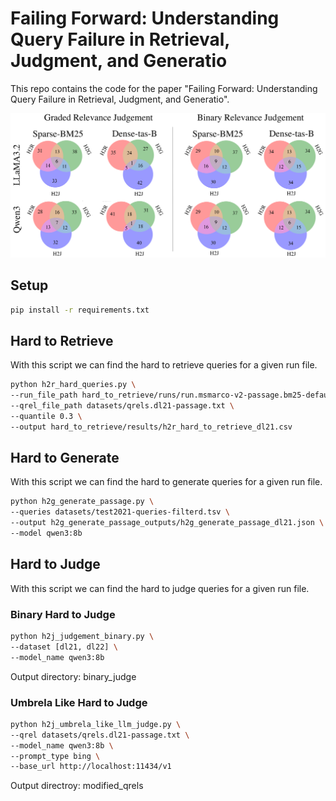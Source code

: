 # Failing Forward: Understanding Query Failure in Retrieval, Judgment, and Generatio

This repo contains the code for the paper "Failing Forward: Understanding Query Failure in Retrieval, Judgment, and Generatio".

![Venn Diagram](hard_queries_overlap.png)

## Setup

```bash
pip install -r requirements.txt
```

## Hard to Retrieve

With this script we can find the hard to retrieve queries for a given run file.

```bash
python h2r_hard_queries.py \
--run_file_path hard_to_retrieve/runs/run.msmarco-v2-passage.bm25-default.dl21.txt \
--qrel_file_path datasets/qrels.dl21-passage.txt \
--quantile 0.3 \
--output hard_to_retrieve/results/h2r_hard_to_retrieve_dl21.csv
```

## Hard to Generate

With this script we can find the hard to generate queries for a given run file.

```bash
python h2g_generate_passage.py \
--queries datasets/test2021-queries-filterd.tsv \
--output h2g_generate_passage_outputs/h2g_generate_passage_dl21.json \
--model qwen3:8b
```

## Hard to Judge

With this script we can find the hard to judge queries for a given run file.


### Binary Hard to Judge
```bash
python h2j_judgement_binary.py \
--dataset [dl21, dl22] \
--model_name qwen3:8b
```
Output directory: binary_judge


### Umbrela Like Hard to Judge
```bash
python h2j_umbrela_like_llm_judge.py \
--qrel datasets/qrels.dl21-passage.txt \
--model_name qwen3:8b \
--prompt_type bing \
--base_url http://localhost:11434/v1
```

Output directroy: modified_qrels




